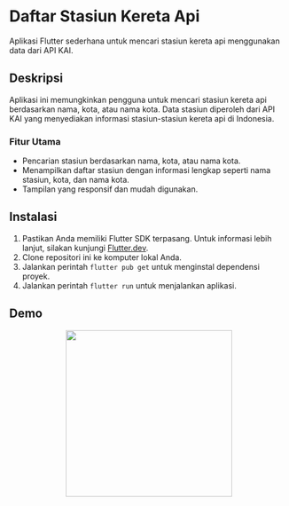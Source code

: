 # Daftar Stasiun Kereta Api

Aplikasi Flutter sederhana untuk mencari stasiun kereta api menggunakan data dari API KAI.

## Deskripsi

Aplikasi ini memungkinkan pengguna untuk mencari stasiun kereta api berdasarkan nama, kota, atau nama kota. Data stasiun diperoleh dari API KAI yang menyediakan informasi stasiun-stasiun kereta api di Indonesia.

### Fitur Utama

- Pencarian stasiun berdasarkan nama, kota, atau nama kota.
- Menampilkan daftar stasiun dengan informasi lengkap seperti nama stasiun, kota, dan nama kota.
- Tampilan yang responsif dan mudah digunakan.

## Instalasi

1. Pastikan Anda memiliki Flutter SDK terpasang. Untuk informasi lebih lanjut, silakan kunjungi [Flutter.dev](https://flutter.dev).
2. Clone repositori ini ke komputer lokal Anda.
3. Jalankan perintah `flutter pub get` untuk menginstal dependensi proyek.
4. Jalankan perintah `flutter run` untuk menjalankan aplikasi.

## Demo

<div align='center'>
  <img src="./assets/demo_jVmxSQf.gif" width="300"/>
</div>
